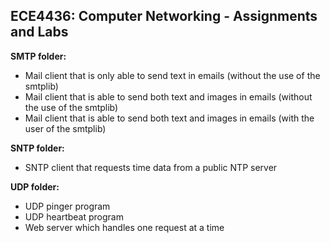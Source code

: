 ## ECE4436: Computer Networking - Assignments and Labs 

**SMTP folder:**
- Mail client that is only able to send text in emails (without the use of the smtplib)
- Mail client that is able to send both text and images in emails (without the use of the smtplib)
- Mail client that is able to send both text and images in emails (with the user of the smtplib)

**SNTP folder:**
- SNTP client that requests time data from a public NTP server

**UDP folder:**
- UDP pinger program
- UDP heartbeat program
- Web server which handles one request at a time
